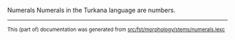Numerals
Numerals in the Turkana language are numbers.

* * *

<small>This (part of) documentation was generated from [src/fst/morphology/stems/numerals.lexc](https://github.com/giellalt/lang-tuv/blob/main/src/fst/morphology/stems/numerals.lexc)</small>
